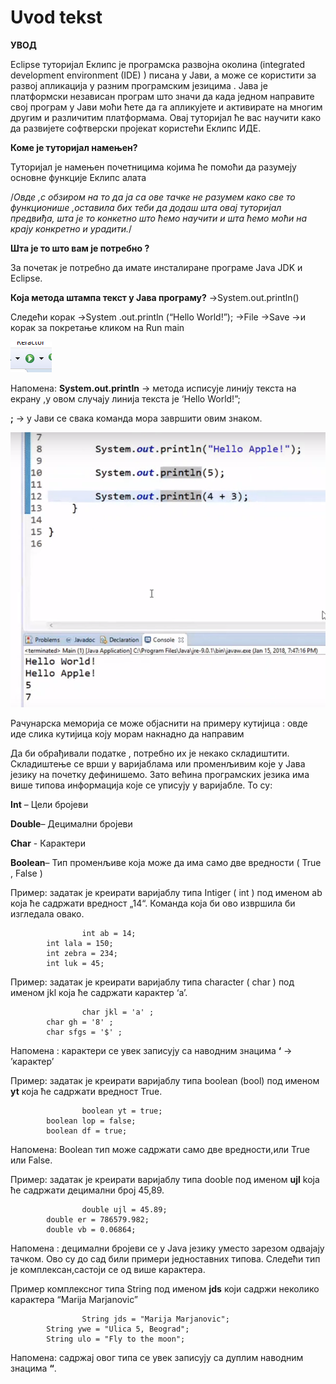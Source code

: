 ﻿# Uvod tekst

**УВОД**

Eclipse туторијал 
Еклипс је програмска развојна околина (integrated development environment (IDE) ) писана у Jaви, а може се користити за развој апликација у разним програмским језицима .
Jава је платформски независан програм што значи да када једном направите свој програм у Јави моћи ћете да га апликујете и активирате на многим другим и различитим платформама.
Овај туторијал ће вас научити како да развијете софтверски пројекат користећи Еклипс ИДЕ.

**Коме је туторијал намењен?**

Туторијал је намењен почетницима којима ће помоћи да разумеју основне функције Еклипс алата 

/*Овде ,с обзиром на то да ја са ове тачке не разумем како све то функционише ,оставила бих теби да додаш шта овај туторијал предвиђа, шта је то конкетно што ћемо научити и шта ћемо моћи на крају конкретно и урадити.*/

**Шта је то што вам је потребно ?**

За почетак је потребно  да имате инсталиране програме Јava JDK  и Eclipse.





**Која метода штампа текст у Јава програму?** →System.out.println()

Следећи корак  →System .out.println (“Hello World!”); →File →Save →и корак за покретање кликом на Run main 

![screenshot of github desktop](/slike/eklipse9.png) 
 
Напомена: 
**System.out.println** → метода исписује линију текста на екрану ,у овом случају линија текста је ‘Hello World!”;

**;** → у Јави се свака команда мора завршити овим знаком.

![screenshot of github desktop](/slike/4a.png)
 
Рачунарска меморија се може објаснити на примеру кутијица :
 овде иде слика кутијица коју морам накнадно да направим

Да би обрађивали податке , потребно их је некако складиштити. Складиштење се врши у варијаблама или променљивим које у Јава језику  на почетку дефинишемо. Зато већина програмских језика има више типова информација које се уписују у варијабле. То су:

**Int** – Цели бројеви

**Double**– Децимални бројеви

**Char** - Карактери

**Boolean**– Тип променљиве која може да има само две вредности ( True , False )

Пример: задатак је креирати варијаблу типа Intiger ( int ) под именом ab која ће садржати вредност „14“. Команда која би ово извршила би изгледала овако.

```
                int ab = 14;
		int lala = 150;
		int zebra = 234;
		int luk = 45;
```

Пример: задатак је креирати варијаблу типа character ( char ) под именом jkl која ће садржати карактер  ‘a’.

```
                char jkl = 'a' ;
		char gh = '8' ;
		char sfgs = '$' ;
```
 
 Напомена : карактери се увек записују са наводним знацима **‘** → ’карактер’

Пример: задатак је креирати варијаблу типа boolean (bool) под именом **yt** која ће садржати вредност True.
 
```
                boolean yt = true;
		boolean lop = false;
		boolean df = true;
```

Напомена: Boolean тип може садржати само две вредности,или True или False.

Пример: задатак је креирати варијаблу типа dooble под именом **ujl** koja ће садржати децимални број 45,89.

```
                double ujl = 45.89;
		double er = 786579.982;
		double vb = 0.06864;
``` 

Напомена : децимални бројеви се у  Java језику  уместо зарезом одвајају тачком.
Ово су до сад били примери једноставних типова. Следећи тип је комплексан,састоји се од више карактера.

Пример комплексног типа String  под именом **jds** који садржи неколико карактера “Marija Marjanovic”

```
                String jds = "Marija Marjanovic";
		String ywe = "Ulica 5, Beograd";
		String ulo = "Fly to the moon";
``` 

Напомена: садржај овог типа се увек записују са дуплим наводним знацима **“**.
